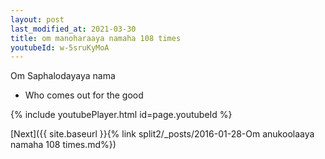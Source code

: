 ```yaml
---
layout: post
last_modified_at: 2021-03-30
title: om manoharaaya namaha 108 times
youtubeId: w-5sruKyMoA
---
```

 
 
Om Saphalodayaya nama 
 
 -  Who comes out for the good 
 
  
 
  
 
 
 
 
 
 


{% include youtubePlayer.html id=page.youtubeId %}
 
[Next]({{ site.baseurl }}{% link  split2/_posts/2016-01-28-Om anukoolaaya namaha 108 times.md%})
 
